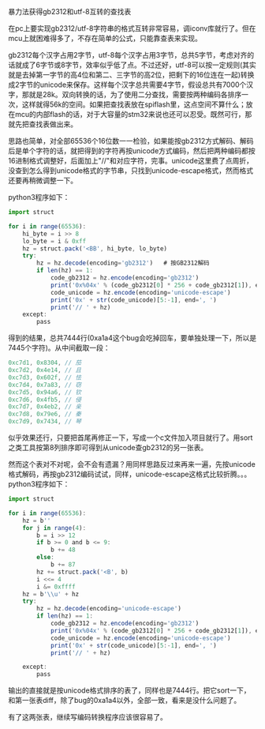 暴力法获得gb2312和utf-8互转的查找表





在pc上要实现gb2312/utf-8字符串的格式互转非常容易，调iconv库就行了。但在mcu上就困难得多了，不存在简单的公式，只能靠查表来实现。

gb2312每个汉字占用2字节，utf-8每个汉字占用3字节，总共5字节，考虑对齐的话就成了6字节或8字节，效率似乎低了点。不过还好，utf-8可以按一定规则(其实就是去掉第一字节的高4位和第二、三字节的高2位，把剩下的16位连在一起)转换成2字节的unicode来保存。这样每个汉字总共需要4字节，假设总共有7000个汉字，那就是28k。双向转换的话，为了使用二分查找，需要按两种编码各排序一次，这样就得56k的空间。如果把查找表放在spiflash里，这点空间不算什么；放在mcu的内部flash的话，对于大容量的stm32来说也还可以忍受。既然可行，那就先把查找表做出来。

思路也简单，对全部65536个16位数一一检验，如果能按gb2312方式解码、解码后是单个字符的话，就把得到的字符再按unicode方式编码，然后把两种编码都按16进制格式调整好，后面加上"//"和对应字符，完事。unicode这里费了点周折，没查到怎么得到unicode格式的字节串，只找到unicode-escape格式，然而格式还要再稍微调整一下。

python3程序如下：

```javascript
import struct

for i in range(65536):
    hi_byte = i >> 8
    lo_byte = i & 0xff
    hz = struct.pack('<BB', hi_byte, lo_byte)
    try:
        hz = hz.decode(encoding='gb2312')   # 按GB2312解码
        if len(hz) == 1:
            code_gb2312 = hz.encode(encoding='gb2312')
            print('0x%04x' % (code_gb2312[0] * 256 + code_gb2312[1]), end=', ')
            code_unicode = hz.encode(encoding='unicode-escape')
            print('0x' + str(code_unicode)[5:-1], end=', ') 
            print('// ' + hz)
    except:
        pass
```

得到的结果，总共7444行(0xa1a4这个bug会吃掉回车，要单独处理一下，所以是7445个字符)。从中间截取一段：

```javascript
0xc7d1, 0x8304, // 茄
0xc7d2, 0x4e14, // 且
0xc7d3, 0x602f, // 怯
0xc7d4, 0x7a83, // 窃
0xc7d5, 0x94a6, // 钦
0xc7d6, 0x4fb5, // 侵
0xc7d7, 0x4eb2, // 亲
0xc7d8, 0x79e6, // 秦
0xc7d9, 0x7434, // 琴
```

似乎效果还行，只要把首尾再修正一下，写成一个c文件加入项目就行了。用sort之类工具按第8列排序即可得到从unicode查gb2312的另一张表。

然而这个表对不对呢，会不会有遗漏？用同样思路反过来再来一遍，先按unicode格式解码，再按gb2312编码试试，同样，unicode-escape这格式比较折腾。。。python3程序如下：

```javascript
import struct

for i in range(65536):
    hz = b''
    for j in range(4):
        b = i >> 12
        if b >= 0 and b <= 9:
            b += 48
        else:
            b += 87
        hz += struct.pack('<B', b)
        i <<= 4 
        i &= 0xffff
    hz = b'\\u' + hz
    try:
        hz = hz.decode(encoding='unicode-escape')
        if len(hz) == 1:
            code_gb2312 = hz.encode(encoding='gb2312')
            print('0x%04x' % (code_gb2312[0] * 256 + code_gb2312[1]), end=', ')
            code_unicode = hz.encode(encoding='unicode-escape')
            print('0x' + str(code_unicode)[5:-1], end=', ') 
            print('// ' + hz)

    except:
        pass
```

输出的直接就是按unicode格式排序的表了，同样也是7444行。把它sort一下，和第一张表diff，除了bug的0xa1a4以外，全部一致，看来是没什么问题了。

有了这两张表，继续写编码转换程序应该很容易了。